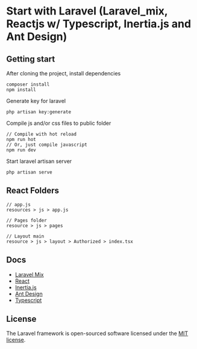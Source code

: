 # Start with Laravel (Laravel_mix, Reactjs w/ Typescript, Inertia.js and Ant Design)

## Getting start

After cloning the project, install dependencies

```
composer install
npm install
```

Generate key for laravel

```
php artisan key:generate
```

Compile js and/or css files to public folder

```
// Compile with hot reload
npm run hot
// Or, just compile javascript
npm run dev
```

Start laravel artisan server

```
php artisan serve

```

## React Folders

```
// app.js
resources > js > app.js

// Pages folder
resource > js > pages

// Layout main
resource > js > layout > Authorized > index.tsx
```

## Docs

- [Laravel Mix](https://laravel.com/docs/8.x/mix)
- [React](https://pt-br.reactjs.org/docs/getting-started.html)
- [Inertia.js](https://inertiajs.com/)
- [Ant Design](https://ant.design/docs/react/introduce)
- [Typescript](https://www.typescriptlang.org/)

## License

The Laravel framework is open-sourced software licensed under the [MIT license](https://opensource.org/licenses/MIT).
